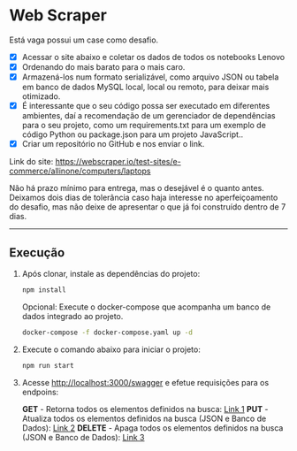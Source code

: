 # Web Scraper

Está vaga possui um case como desafio.

- [x] Acessar o site abaixo e coletar os dados de todos os notebooks Lenovo
- [x] Ordenando do mais barato para o mais caro.
- [x] Armazená-los num formato serializável, como arquivo JSON ou tabela em banco de dados MySQL local, local ou remoto, para deixar mais otimizado.
- [x] É interessante que o seu código possa ser executado em diferentes ambientes, daí a recomendação de um gerenciador de dependências para o seu projeto, como um requirements.txt para um exemplo de código Python ou package.json para um projeto JavaScript..
- [x] Criar um repositório no GitHub e nos enviar o link.

Link do site: <https://webscraper.io/test-sites/e-commerce/allinone/computers/laptops>

Não há prazo mínimo para entrega, mas o desejável é o quanto antes. Deixamos dois dias de tolerância caso haja interesse no aperfeiçoamento do desafio, mas não deixe de apresentar o que já foi construído dentro de 7 dias.

---

## Execução

1. Após clonar, instale as dependências do projeto:
   <br>

    ```bash
    npm install
    ```

    Opcional: Execute o docker-compose que acompanha um banco de dados integrado ao projeto.
   <br>

    ```bash
    docker-compose -f docker-compose.yaml up -d
    ```

2. Execute o comando abaixo para iniciar o projeto:
   <br>

    ```bash
    npm run start
    ```

3. Acesse <http://localhost:3000/swagger> e efetue requisições para os endpoins:
    <br>

    **GET** - Retorna todos os elementos definidos na busca: [Link 1](http://localhost:3000/swagger/#/default/get_)
    **PUT** - Atualiza todos os elementos definidos na busca (JSON e Banco de Dados): [Link 2](http://localhost:3000/swagger/#/default/put_)
    **DELETE** - Apaga todos os elementos definidos na busca (JSON e Banco de Dados): [Link 3](http://localhost:3000/swagger/#/default/delete_)
